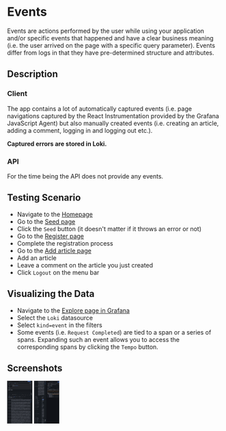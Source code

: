 # Events

Events are actions performed by the user while using your application and/or specific events that happened and have
a clear business meaning (i.e. the user arrived on the page with a specific query parameter). Events differ from logs in that they have pre-determined structure and attributes.

## Description

### Client

The app contains a lot of automatically captured events (i.e. page navigations captured by the React Instrumentation
provided by the Grafana JavaScript Agent) but also manually created events (i.e. creating an article, adding a comment,
logging in and logging out etc.).

**Captured errors are stored in Loki.**

### API

For the time being the API does not provide any events.

## Testing Scenario

- Navigate to the [Homepage](http://localhost:5173/)
- Go to the [Seed page](http://localhost:5173/seed)
- Click the `Seed` button (it doesn't matter if it throws an error or not)
- Go to the [Register page](http://localhost:5173/auth/register)
- Complete the registration process
- Go to the [Add article page](http://localhost:5173/articles/add)
- Add an article
- Leave a comment on the article you just created
- Click `Logout` on the menu bar

## Visualizing the Data

- Navigate to the [Explore page in Grafana](http://localhost:3000/explore)
- Select the `Loki` datasource
- Select `kind=event` in the filters
- Some events (i.e. `Request Completed`) are tied to a span or a series of spans. Expanding such an event allows you to access the corresponding
  spans by clicking the `Tempo` button.

## Screenshots

[<img src="../assets/features/eventsViewExplore.png" alt="Viewing events in Explore" height="100" />](../assets/features/eventsViewExplore.png)
[<img src="../assets/features/eventsViewExploreTraces.png" alt="Viewing events in Explore and the corresponding traces" height="100" />](../assets/features/eventsViewExploreTraces.png)
